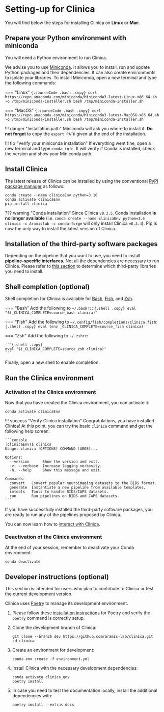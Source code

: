 <!-- markdownlint-disable MD046 -->
# Setting-up for Clinica

You will find below the steps for installing Clinica on **Linux** or **Mac**.

## Prepare your Python environment with miniconda

You will need a Python environment to run Clinica.

We advise you to use [Miniconda](https://docs.conda.io/en/latest/miniconda.html).
It allows you to install, run and update Python packages and their dependencies.
It can also create environments to isolate your libraries.
To install Miniconda, open a new terminal and type the following commands:

=== "Linux"
    ```{.sourceCode .bash .copy}
    curl https://repo.anaconda.com/miniconda/Miniconda3-latest-Linux-x86_64.sh -o /tmp/miniconda-installer.sh
    bash /tmp/miniconda-installer.sh
    ```

=== "MacOS"
    ```{.sourceCode .bash .copy}
    curl https://repo.anaconda.com/miniconda/Miniconda3-latest-MacOSX-x86_64.sh -o /tmp/miniconda-installer.sh
    bash /tmp/miniconda-installer.sh
    ```

!!! danger "Installation path"
    Miniconda will ask you where to install it. **Do not forget** to copy the `export PATH` given at the end of the installation.

!!! tip "Verify your miniconda installation"
    If everything went fine, open a new terminal and type `conda info`.
    It will verify if Conda is installed, check the version and show your Miniconda path.

## Install Clinica

The latest release of Clinica can be installed by using the conventional
[PyPI package manager](https://pypi.org/project/clinica/) as follows:

```{.shell .copy}
conda create --name clinicaEnv python=3.10
conda activate clinicaEnv
pip install clinica
```

??? warning "Conda installation"
    Since Clinica `v0.3.5`, Conda installation **is no longer available** (i.e.
    `conda create --name clinicaEnv python=3.6 clinica -c Aramislab -c conda-forge`
    will only install Clinica `v0.3.4`).
    Pip is now the only way to install the latest version of Clinica.

## Installation of the third-party software packages

Depending on the pipeline that you want to use, you need to install **pipeline-specific interfaces**.
Not all the dependencies are necessary to run Clinica.
Please refer to [this section](Third-party.md) to determine which third-party libraries you need to install.

## Shell completion (optional)

Shell completion for Clinica is available for [Bash](https://www.gnu.org/software/bash/), [Fish](https://fishshell.com/docs/current/), and [Zsh](https://zsh.sourceforge.io/Doc/).

=== "Bash"
    Add the following to `~/.bashrc`:
    ```{.shell .copy}
    eval "$(_CLINICA_COMPLETE=source_bash clinica)"
    ```

=== "Fish"
    Add the following to `~/.config/fish/completions/clinica.fish`:
    ```{.shell .copy}
    eval (env _CLINICA_COMPLETE=source_fish clinica)
    ```

=== "Zsh"
    Add the following to `~/.zshrc`:
    
    ```{.shell .copy}
    eval "$(_CLINICA_COMPLETE=source_zsh clinica)"
    ```

Finally, open a new shell to enable completion.

## Run the Clinica environment

### Activation of the Clinica environment

Now that you have created the Clinica environment, you can activate it:

```{.sourceCode .bash .copy}
conda activate clinicaEnv
```

!!! success "Verify Clinica installation"
    Congratulations, you have installed Clinica! At this point, you can try the
    basic `clinica` command and get the following help screen:

    ```console
    (clinicaEnv)$ clinica
    Usage: clinica [OPTIONS] COMMAND [ARGS]...

    Options:
      --version      Show the version and exit.
      -v, --verbose  Increase logging verbosity.
      -h, --help     Show this message and exit.

    Commands:
      convert   Convert popular neuroimaging datasets to the BIDS format.
      generate  Instantiate a new pipeline from available templates.
      iotools   Tools to handle BIDS/CAPS datasets.
      run       Run pipelines on BIDS and CAPS datasets.
    ```

If you have successfully installed the third-party software packages, you are ready to run any of the pipelines proposed by Clinica.

You can now learn how to [interact with Clinica](InteractingWithClinica.md).

### Deactivation of the Clinica environment

At the end of your session, remember to deactivate your Conda environment:

```{.sourceCode .bash .copy}
conda deactivate
```

## Developer instructions (optional)

This section is intended for users who plan to contribute to Clinica or test the current development version.

Clinica uses [Poetry](https://python-poetry.org) to manage its development environment.

1. Please follow these [installation instructions](https://python-poetry.org/docs/#installation) for Poetry and verify the `poetry` command is correctly setup.

2. Clone the development branch of Clinica:

    ```{.shell .copy}
    git clone --branch dev https://github.com/aramis-lab/clinica.git
    cd clinica
    ```

3. Create an environment for development:

    ```{.shell .copy}
    conda env create -f environment.yml
    ```

4. Install Clinica with the necessary development dependencies:

    ```{.shell .copy}
    conda activate clinica_env
    poetry install
    ```

5. In case you need to test the documentation locally, install the additional dependencies with:

    ```{.shell .copy}
    poetry install --extras docs
    ```
